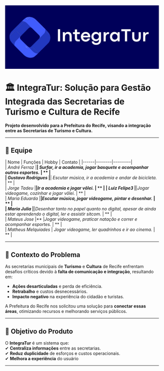 ![Logo do Projeto](/assets/logo.jpeg)

# 🏛️ IntegraTur: Solução para Gestão Integrada das Secretarias de Turismo e Cultura de Recife  

**Projeto desenvolvido para a Prefeitura do Recife, visando a integração entre as Secretarias de Turismo e Cultura.**  

---

## 👥 Equipe  
| Nome | Funções | Hobby | Contato | 
|------|--------|---------|  
| *André Ferraz* |**| *Surfar, ir a academia, jogar basquete e acompanhar outros esportes.* | ** |  
| *Gustavo Rodrigues* |**| *Escutar música, ir a academia e andar de bicicleta.* | ** |  
| *Jorge Tadeu* |**|*Ir a academia e jogar vôlei.* | ** |
| *Luiz Felipe3* |**|*Jogar videogame, cozinhar e jogar vôlei.* | ** |  
| *Maria Eduarda* |**|*Escutar música, jogar videogame, pintar e desenhar.* | ** |  
| *Maria Julia* |**|*Desenhar tanto no papel quanto no digital, apesar de ainda estar aprendendo o digital, ler e assistir sitcom.* | ** |  
| *Mateus Jose* |** |*Jogar videogame, praticar natação e correr e acompanhar esportes.* | ** |  
| *Matheus Melquiades* | *Jogar videogame, ler quadrinhos e ir ao cinema.* | ** |  
  
---

## 📌 Contexto do Problema  
As secretarias municipais de **Turismo** e **Cultura** de Recife enfrentam desafios críticos devido à **falta de comunicação e integração**, resultando em:  
- **Ações desarticuladas** e perda de eficiência.  
- **Retrabalho** e custos desnecessários.  
- **Impacto negativo** na experiência do cidadão e turistas.  

A Prefeitura do Recife nos solicitou uma solução para **conectar essas áreas**, otimizando recursos e melhorando serviços públicos.  

---

## 🎯 Objetivo do Produto  
O **IntegraTur** é um sistema que:  
✔ **Centraliza informações** entre as secretarias.    
✔ **Reduz duplicidade** de esforços e custos operacionais.  
✔ **Melhora a experiência** do usuário



--- 